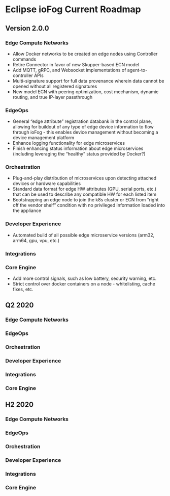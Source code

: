 # Eclipse ioFog Current Roadmap

## Version 2.0.0
### Edge Compute Networks
- Allow Docker networks to be created on edge nodes using Controller commands
- Retire Connector in favor of new Skupper-based ECN model
- Add MQTT, gRPC, and Websocket implementations of agent-to-controller APIs
- Multi-signature support for full data provenance wherein data cannot be opened without all registered signatures
- New model ECN with peering optimization, cost mechanism, dynamic routing, and true IP-layer passthrough

### EdgeOps
- General “edge attribute” registration databank in the control plane, allowing for buildout of any type of edge device information to flow through ioFog - this enables device management without becoming a device management platform
- Enhance logging functionality for edge microservices
- Finish enhancing status information about edge microservices (including leveraging the “healthy” status provided by Docker?)

### Orchestration
- Plug-and-play distribution of microservices upon detecting attached devices or hardware capabilities
- Standard data format for edge HW attributes (GPU, serial ports, etc.) that can be used to describe any compatible HW for each listed item
- Bootstrapping an edge node to join the k8s cluster or ECN from “right off the vendor shelf” condition with no privileged information loaded into the appliance

### Developer Experience
- Automated build of all possible edge microservice versions (arm32, arm64, gpu, vpu, etc.)

### Integrations

### Core Engine
- Add more control signals, such as low battery, security warning, etc.
- Strict control over docker containers on a node - whitelisting, cache fixes, etc.

## Q2 2020
### Edge Compute Networks
### EdgeOps
### Orchestration
### Developer Experience
### Integrations
### Core Engine

## H2 2020
### Edge Compute Networks
### EdgeOps
### Orchestration
### Developer Experience
### Integrations
### Core Engine
